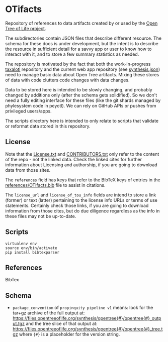 # OTifacts
Repository of references to data artifacts created by or used by the 
  [Open Tree of Life project](https://tree.opentreeoflife.org).

The subdirectories contain JSON files that describe different resource.
The schema for these docs is under development, but the intent is to describe
    the resource in sufficient detail for a savvy app or user to know how to
    interact with it, and to store a few summary statistics as needed.

The repository is motivated by the fact that both 
    the work-in-progress [taxalotl](https://github.com/mtholder/taxalotl) repository and
    the current web app repository (see
   [synthesis.json](https://github.com/OpenTreeOfLife/opentree/blob/master/webapp/static/statistics/synthesis.json))
   need to manage basic data about Open Tree artifacts.
Mixing these stores of data with code clutters code changes with data changes.

Data to be stored here is intended to be slowly changing, and probably changed by 
    additions only (after the schema gets solidified).
So we don't need a fully editing interface for these files (like the git shards managed by phylesystem
    code in peyotl).
We can rely on GitHub APIs or pushes from privileged users/apps.

The scripts directory here is intended to only relate to scripts that validate or reformat
    data stored in this repository.

## License
Note that the [License.txt](./License.txt) and [CONTRIBUTORS.txt](./CONTRIBUTORS.txt)
only refer to the content of the repo - not the linked data. Check the linked cites for
further information about Licensing and authorship, if you are going to download data
from those sites.

The `references` field has keys that refer to the BibTeX keys of entries in the 
[references/OTifacts.bib](./references/OTifacts.bib) file to assist in citations.

The `license_url` and `license_of_tou_info` fields are intend to store a link (former)
or text (latter) pertaining to the license info URLs or terms of use statements.
Certainly check those links, if you are going to download information from those cites,
but do due diligence regardless as the info in these files may not be up-to-date.


## Scripts

    virtualenv env
    source env/bin/activate
    pip install bibtexparser

## References
BibTex


## Schema


  * `package_convention` of `propinquity pipeline v1` means: look for the 
    tar+gz archive of the full output at:
    https://files.opentreeoflife.org/synthesis/opentree{#}/opentree{#}_output.tgz
    and the tree slice of that output at:
    https://files.opentreeoflife.org/synthesis/opentree{#}/opentree{#}_tree.tgz
    where `{#}` is a placeholder for the version string.
    